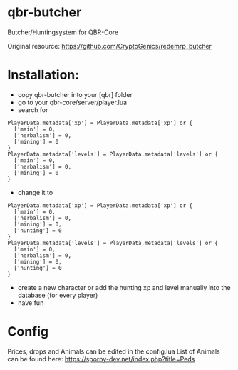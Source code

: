 # qbr-butcher
Butcher/Huntingsystem for QBR-Core

Original resource: https://github.com/CryptoGenics/redemrp_butcher

# Installation:

- copy qbr-butcher into your [qbr] folder
- go to your qbr-core/server/player.lua
- search for 
``` 
PlayerData.metadata['xp'] = PlayerData.metadata['xp'] or {
  ['main'] = 0,
  ['herbalism'] = 0,
  ['mining'] = 0
}
PlayerData.metadata['levels'] = PlayerData.metadata['levels'] or {
  ['main'] = 0,
  ['herbalism'] = 0,
  ['mining'] = 0
}
```
- change it to
``` 
PlayerData.metadata['xp'] = PlayerData.metadata['xp'] or {
  ['main'] = 0,
  ['herbalism'] = 0,
  ['mining'] = 0,
  ['hunting'] = 0
}
PlayerData.metadata['levels'] = PlayerData.metadata['levels'] or {
  ['main'] = 0,
  ['herbalism'] = 0,
  ['mining'] = 0,
  ['hunting'] = 0
}
```
- create a new character or add the hunting xp and level manually into the database (for every player)
- have fun

# Config

Prices, drops and Animals can be edited in the config.lua
List of Animals can be found here: https://sporny-dev.net/index.php?title=Peds
